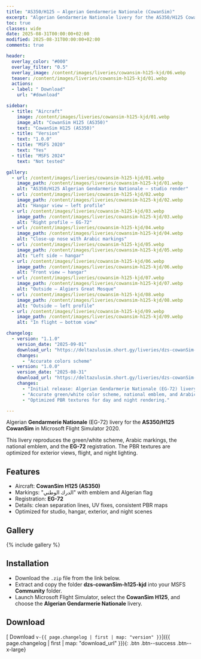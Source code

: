 ```yaml
---
title: "AS350/H125 – Algerian Gendarmerie Nationale (CowanSim)"
excerpt: "Algerian Gendarmerie Nationale livery for the AS350/H125 CowanSim in Microsoft Flight Simulator 2020."
toc: true
classes: wide
date: 2025-08-31T00:00:00+02:00
modified: 2025-08-31T00:00:00+02:00
comments: true

header:
  overlay_color: "#000"
  overlay_filter: "0.5"
  overlay_image: /content/images/liveries/cowansim-h125-kjd/06.webp
  teaser: /content/images/liveries/cowansim-h125-kjd/01.webp
  actions:
  - label: " Download"
    url: "#download"

sidebar:
  - title: "Aircraft"
    image: /content/images/liveries/cowansim-h125-kjd/01.webp
    image_alt: "CowanSim H125 (AS350)"
    text: "CowanSim H125 (AS350)"
  - title: "Version"
    text: "1.0.0"
  - title: "MSFS 2020"
    text: "Yes"
  - title: "MSFS 2024"
    text: "Not tested"

gallery:
  - url: /content/images/liveries/cowansim-h125-kjd/01.webp
    image_path: /content/images/liveries/cowansim-h125-kjd/01.webp
    alt: "AS350/H125 Algerian Gendarmerie Nationale – studio render"
  - url: /content/images/liveries/cowansim-h125-kjd/02.webp
    image_path: /content/images/liveries/cowansim-h125-kjd/02.webp
    alt: "Hangar view – left profile"
  - url: /content/images/liveries/cowansim-h125-kjd/03.webp
    image_path: /content/images/liveries/cowansim-h125-kjd/03.webp
    alt: "Right profile – EG-72"
  - url: /content/images/liveries/cowansim-h125-kjd/04.webp
    image_path: /content/images/liveries/cowansim-h125-kjd/04.webp
    alt: "Close-up nose with Arabic markings"
  - url: /content/images/liveries/cowansim-h125-kjd/05.webp
    image_path: /content/images/liveries/cowansim-h125-kjd/05.webp
    alt: "Left side – hangar"
  - url: /content/images/liveries/cowansim-h125-kjd/06.webp
    image_path: /content/images/liveries/cowansim-h125-kjd/06.webp
    alt: "Front view – hangar"
  - url: /content/images/liveries/cowansim-h125-kjd/07.webp
    image_path: /content/images/liveries/cowansim-h125-kjd/07.webp
    alt: "Outside – Algiers Great Mosque"
  - url: /content/images/liveries/cowansim-h125-kjd/08.webp
    image_path: /content/images/liveries/cowansim-h125-kjd/08.webp
    alt: "Outside – left profile"
  - url: /content/images/liveries/cowansim-h125-kjd/09.webp
    image_path: /content/images/liveries/cowansim-h125-kjd/09.webp
    alt: "In flight – bottom view"

changelog:
  - version: "1.1.0"
    version_date: "2025-09-01"
    download_url: "https://deltazulusim.short.gy/liveries/dzs-cowanSim-h125-kjd/v1.1.0"
    changes:
      - "Accurate colors scheme"
  - version: "1.0.0"
    version_date: "2025-08-31"
    download_url: "https://deltazulusim.short.gy/liveries/dzs-cowanSim-h125-kjd/v1.0.0"
    changes:
      - "Initial release: Algerian Gendarmerie Nationale (EG-72) livery."
      - "Accurate green/white color scheme, national emblem, and Arabic markings."
      - "Optimized PBR textures for day and night rendering."

---
```


Algerian **Gendarmerie Nationale** (EG-72) livery for the **AS350/H125 CowanSim** in Microsoft Flight Simulator 2020.  

This livery reproduces the green/white scheme, Arabic markings, the national emblem, and the **EG-72** registration. The PBR textures are optimized for exterior views, flight, and night lighting.

## Features
- Aircraft: **CowanSim H125 (AS350)**  
- Markings: "الدرك الوطني" with emblem and Algerian flag  
- Registration: **EG-72**  
- Details: clean separation lines, UV fixes, consistent PBR maps  
- Optimized for studio, hangar, exterior, and night scenes  

## Gallery
{% include gallery %}

## Installation
- Download the `.zip` file from the link below.  
- Extract and copy the folder **dzs-cowanSim-h125-kjd** into your MSFS **Community** folder.  
- Launch Microsoft Flight Simulator, select the **CowanSim H125**, and choose the **Algerian Gendarmerie Nationale** livery.  

## Download
[ Download `v-{{ page.changelog | first | map: "version" }}`]({{ page.changelog | first | map: "download_url" }}){: .btn .btn--success .btn--x-large}
